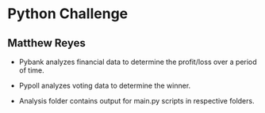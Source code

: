 # Python Challenge
## Matthew Reyes

- Pybank analyzes financial data to determine the profit/loss over a period of time.

- Pypoll analyzes voting data to determine the winner.

- Analysis folder contains output for main.py scripts in respective folders.